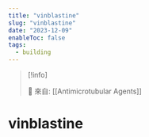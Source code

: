 ```yaml
---
title: "vinblastine"
slug: "vinblastine"
date: "2023-12-09"
enableToc: false
tags:
  - building
---
```


> [!info]
>
> 🌱 來自: [[Antimicrotubular Agents]]

# vinblastine


